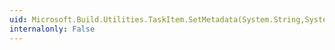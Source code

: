 ```yaml
---
uid: Microsoft.Build.Utilities.TaskItem.SetMetadata(System.String,System.String)
internalonly: False
---
```

